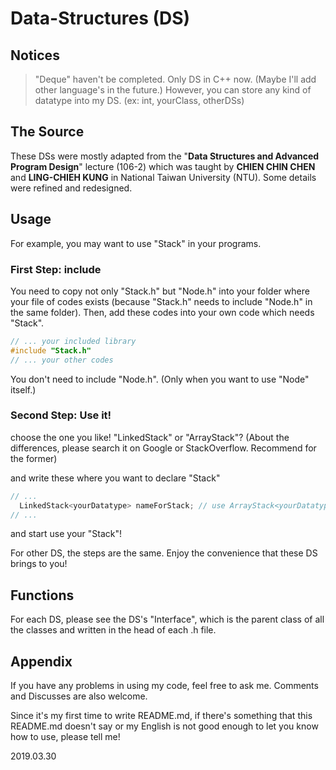 # Data-Structures (DS)

## Notices
> "Deque" haven't be completed. 
> Only DS in C++ now. (Maybe I'll add other language's in the future.)
> However, you can store any kind of datatype into my DS. (ex: int, yourClass, otherDSs)

## The Source
These DSs were mostly adapted from the "**Data Structures and Advanced Program Design**" lecture (106-2) which was taught by **CHIEN CHIN CHEN** and **LING-CHIEH KUNG** in National Taiwan University (NTU).
Some details were refined and redesigned.

## Usage
For example, you may want to use "Stack" in your programs.
### First Step: include
You need to copy not only "Stack.h" but "Node.h" into your folder where your file of codes exists (because "Stack.h" needs to include "Node.h" in the same folder). 
Then, add these codes into your own code which needs "Stack".
```C++
// ... your included library
#include "Stack.h"
// ... your other codes
```
You don't need to include "Node.h". (Only when you want to use "Node" itself.)
### Second Step: Use it!
choose the one you like! "LinkedStack" or "ArrayStack"? 
(About the differences, please search it on Google or StackOverflow. Recommend for the former)

and write these where you want to declare "Stack"
```C++
// ...
  LinkedStack<yourDatatype> nameForStack; // use ArrayStack<yourDatatype> if you want
// ...
```
and start use your "Stack"!

For other DS, the steps are the same.
Enjoy the convenience that these DS brings to you!

## Functions
For each DS, please see the DS's "Interface", which is the parent class of all the classes and written in the head of each .h file.

## Appendix
If you have any problems in using my code, feel free to ask me.
Comments and Discusses are also welcome.

Since it's my first time to write README.md, if there's something that this README.md doesn't say or my English is not good enough to let you know how to use, please tell me!

2019.03.30
